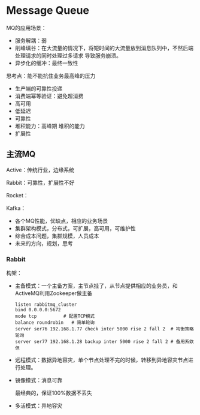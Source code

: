 # Message Queue

MQ的应用场景：

- 服务解耦：弱
- 削峰填谷：在大流量的情况下，将短时间的大流量放到消息队列中，不然后端处理请求的同时处理过多请求 导致服务崩溃。
- 异步化的缓冲：最终一致性

思考点：能不能抗住业务最高峰的压力

- 生产端的可靠性投递
- 消费端幂等验证：避免超消费
- 高可用
- 低延迟
- 可靠性
- 堆积能力：高峰期 堆积的能力
- 扩展性

## 主流MQ

Active：传统行业，边缘系统

Rabbit：可靠性，扩展性不好

Rocket：

Kafka：

- 各个MQ性能，优缺点，相应的业务场景
- 集群架构模式，分布式，可扩展，高可用，可维护性
- 综合成本问题，集群规模，人员成本
- 未来的方向，规划，思考

### Rabbit

构架：

- 主备模式：一个主备方案，主节点挂了，从节点提供相应的业务员，和ActiveMQ利用Zookeeper做主备

  ```shell
  listen rabbitmq_cluster
  bind 0.0.0.0:5672	 
  mode tcp			# 配置TCP模式
  balance roundrobin   # 简单轮询
  server ser76 192.168.1.77 check inter 5000 rise 2 fall 2  # 均衡策略 轮询
  server ser77 192.168.1.28 backup inter 5000 rise 2 fall 2 # 备用系欸但
  ```

  

- 远程模式：数据异地容灾，单个节点处理不完的时候，转移到异地容灾节点进行处理。

- 镜像模式：消息可靠

  最经典的，保证100%数据不丢失

- 多活模式：异地容灾
